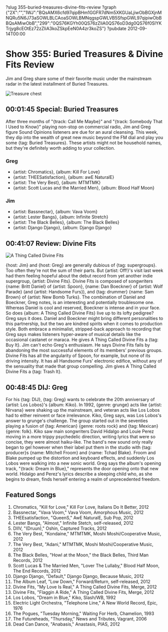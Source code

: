?slug 355-buried-treasures-divine-fits-review
?graph {"2X":"","1WJ":"BQsAMX6cfd97qipBHm1GGFR7dNm5XKGUaLjiwObBGXjnMNQRu5N6J73aSOWLBLCAoaSOWLBMNqgspGWLVB5SfspGWL97qipiwObBBQsAMiwObB","299":"0QS76KGYh00QS76zZIiA0QS76oD3dg0QS76f0SlYKTrjyg8cEOtEz72zZIiA3koZSkpEeN0A4zr3koZS"}
?pubdate 2012-09-14T00:00

# Show 355: Buried Treasures & Divine Fits Review
Jim and Greg share some of their favorite music under the mainstream radar in the latest installment of Buried Treasures.

![Treasure chest](//static.soundopinions.org/images/buriedtreasures/goldcoins.jpg)

## 00:01:45 Special: Buried Treasures
After three months of "{track: Call Me Maybe}" and "{track: Somebody That I Used to Know}" playing non-stop on commercial radio, Jim and Greg figure Sound Opinions listeners are due for an aural cleansing. This week, they dip into the wealth of great new music beyond the FM dial and play you some {tag: Buried Treasures}. These artists might not be household names, but they're definitely worth adding to your collection.

### Greg
- {artist: Chromatics}, {album: Kill For Love}
- {artist: THEESatisfaction}, {album: awE NaturalE}
- {artist: The Very Best}, {album: MTMTMK}
- {artist: Scott Lucas and the Married Men}, {album: Blood Half Moon}

### Jim
- {artist: Bassnectar}, {album: Vava Voom}
- {artist: Lester Bangs}, {album: Infinite Stretch}
- {artist: The Black Belles}, {album: The Black Belles}
- {artist: Django Django}, {album: Django Django}

## 00:41:07 Review: Divine Fits
![A Thing Called Divine Fits](//static.soundopinions.org/assets/355/1WJ0.jpg "540104503/540147194")

{host: Jim} and {host: Greg} are generally dubious of {tag: supergroups}. Too often they're not the sum of their parts. But {artist: Off!}'s visit last week had them feeling hopeful about the debut record from yet another indie supergroup, {artist: Divine Fits}. Divine Fits is composed of songwriters {name: Britt Daniel} of {artist: Spoon}, {name: Dan Boeckner} of {artist: Wolf Parade} (and {artist: Handsome Furs}), and {tag: drummer} {name: Sam Brown} of {artist: New Bomb Turks}. The combination of Daniel and Boeckner, Greg notes, is an interesting and potentially troublesome one. Whereas Daniel is cool and reserved, Boeckner is intense and in your face. So does {album: A Thing Called Divine Fits} live up to its lofty pedigree? Greg says it does. Daniel and Boeckner might bring different personalities to this partnership, but the two are kindred spirits when it comes to production style. Both embrace a minimalist, stripped-back approach to recording that Greg says makes listeners hyper-aware of musical details like the occasional castanet or maraca. He gives A Thing Called Divine Fits a {tag: Buy It}. Jim can't echo Greg's enthusiasm. He says Divine Fits fails by abandoning the most successful elements of its members' previous groups. Divine Fits has all the angularity of Spoon, for example, but none of its driving intensity. It has all Handsome Furs' electronic edifice, without any of the sensuality that made that group compelling. Jim gives A Thing Called Divine Fits a {tag: Trash It}.

## 00:48:45 DIJ: Greg
For his {tag: DIJ}, {tag: Greg} wants to celebrate the 20th anniversary of {artist: Los Lobos}'s {album: Kiko}. In 1992, {genre: grunge} acts like {artist: Nirvana} were shaking up the mainstream, and veteran acts like Los Lobos had to either reinvent or face irrelevance. Kiko, Greg says, was Los Lobos's answer to grunge's challenge. The group started out in the seventies playing a fusion of {tag: American} {genre: roots rock} and {tag: Mexican} {genre: folk}. Kiko saw main songwriters David Hidalgo and Louie Perez moving in a more trippy psychedelic direction, writing lyrics that were so concise, they were almost haiku-like. The band's new sound only really began to gel however when their label put them in the studio with {tag: producer}s {name: Mitchell Froom} and {name: Tchad Blake}. Froom and Blake pumped up the distortion and keyboard effects, and suddenly Los Lobos were walking into a new sonic world. Greg says the album's opening track, "{track: Dream in Blue}," represents the door opening onto that new world. Hidalgo and Perez's lyrics describe a sleeping child who, as she begins to dream, finds herself entering a realm of unprecedented freedom.

## Featured Songs
1. Chromatics, "Kill for Love," Kill For Love, Italians Do It Better, 2012
2. Bassnectar, "Vava Voom," Vava Voom, Amorphous Music, 2012
3. THEEsatisfaction, "QueenS," AwE NaturalE, Sub Pop, 2012
4. Lester Bangs, "Almost," Infinite Stetch, self-released, 2012
5. DIIV, "(Druun)," Oshin, Captured Tracks, 2012
6. The Very Best, "Kondaine," MTMTMK, Moshi Moshi/Cooperative Music, 2012
7. The Very Best, "Adani," MTMTMK, Moshi Moshi/Cooperative Music, 2012
8. The Black Belles, "Howl at the Moon," the Black Belles, Third Man Records, 2012
9. Scott Lucas & The Married Men, "Lover The Lullaby," Blood Half Moon, The End Records, 2012
10. Django Django, "Default," Django Django, Because Music, 2012
11. The Album Leaf, "Low Down," Forward/Return, self-released, 2012
12. Divine Fits, "My Love Is Real," A Thing Called Divine Fits, Merge, 2012
13. Divine Fits, "Flaggin A Ride," A Thing Called Divine Fits, Merge, 2012
14. Los Lobos, "Dream in Blue," Kiko, Slash/WB, 1992
15. Electric Light Orchestra, "Telephone Line," A New World Record, Epic, 1976
16. The Pogues, "Tuesday Morning," Waiting For Herb, Chamelion, 1993
17. The Futureheads, "Thursday," News and Tributes,  Vagrant, 2006
18. Dead Can Dance, "Anabasis," Anastasis, PIAS, 2012

